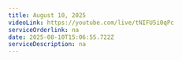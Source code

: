 ```yaml
---
title: August 10, 2025
videoLink: https://youtube.com/live/tNIFU5i0qPc
serviceOrderlink: na
date: 2025-08-10T15:06:55.722Z
serviceDescription: n﻿a
---
```

